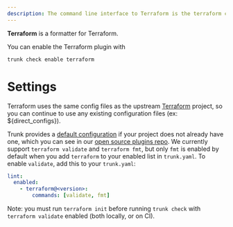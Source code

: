 ```yaml
---
description: The command line interface to Terraform is the terraform command, which accepts a variety of subcommands such as terraform validate or terraform fmt
---
```


**Terraform** is a formatter for Terraform.

You can enable the Terraform plugin with

```shell
trunk check enable terraform
```

# Settings

Terraform uses the same config files as the 
upstream [Terraform](https://developer.hashicorp.com/terraform/cli/commands) project, so you can continue to use any
existing configuration files (ex: ${direct_configs}).

Trunk provides a [default configuration](https://github.com/trunk-io/plugins/tree/main/linters/terraform) if your project does not already have one,
which you can see in our [open source plugins repo](https://github.com/trunk-io/plugins/tree/main).
We currently support `terraform validate` and `terraform fmt`, but only `fmt` is enabled by default when you add `terraform` to your enabled list in `trunk.yaml`. To enable `validate`, add this to your `trunk.yaml`:

```yaml
lint:
  enabled:
    - terraform@<version>:
        commands: [validate, fmt]
```
Note: you must run `terraform init` before running `trunk check` with `terraform validate` enabled (both locally, or on CI).



